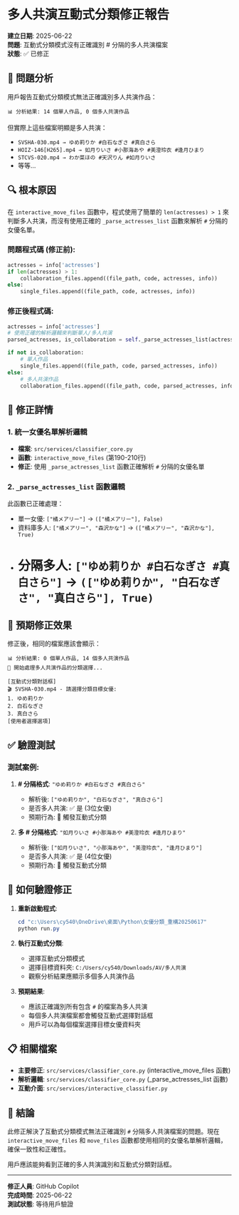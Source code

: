 # 多人共演互動式分類修正報告

**建立日期**: 2025-06-22  
**問題**: 互動式分類模式沒有正確識別 # 分隔的多人共演檔案  
**狀態**: ✅ 已修正

## 🐛 問題分析

用戶報告互動式分類模式無法正確識別多人共演作品：

```
📊 分析結果: 14 個單人作品, 0 個多人共演作品
```

但實際上這些檔案明顯是多人共演：
- `SVSHA-030.mp4 → ゆめ莉りか #白石なぎさ #真白さら`
- `HOIZ-146[H265].mp4 → 如月りいさ #小那海あや #美澄玲衣 #逢月ひまり`
- `STCVS-020.mp4 → わか菜ほの #天沢りん #如月りいさ`
- 等等...

## 🔍 根本原因

在 `interactive_move_files` 函數中，程式使用了簡單的 `len(actresses) > 1` 來判斷多人共演，而沒有使用正確的 `_parse_actresses_list` 函數來解析 `#` 分隔的女優名單。

### 問題程式碼 (修正前):
```python
actresses = info['actresses']
if len(actresses) > 1:
    collaboration_files.append((file_path, code, actresses, info))
else:
    single_files.append((file_path, code, actresses, info))
```

### 修正後程式碼:
```python
actresses = info['actresses']
# 使用正確的解析邏輯來判斷單人/多人共演
parsed_actresses, is_collaboration = self._parse_actresses_list(actresses)

if not is_collaboration:
    # 單人作品
    single_files.append((file_path, code, parsed_actresses, info))
else:
    # 多人共演作品
    collaboration_files.append((file_path, code, parsed_actresses, info))
```

## 🔧 修正詳情

### 1. 統一女優名單解析邏輯
- **檔案**: `src/services/classifier_core.py`
- **函數**: `interactive_move_files` (第190-210行)
- **修正**: 使用 `_parse_actresses_list` 函數正確解析 `#` 分隔的女優名單

### 2. `_parse_actresses_list` 函數邏輯
此函數已正確處理：
- 單一女優: `["橘メアリー"]` → `(["橘メアリー"], False)`
- 資料庫多人: `["橘メアリー", "森沢かな"]` → `(["橘メアリー", "森沢かな"], True)`
- # 分隔多人: `["ゆめ莉りか #白石なぎさ #真白さら"]` → `(["ゆめ莉りか", "白石なぎさ", "真白さら"], True)`

## 🎯 預期修正效果

修正後，相同的檔案應該會顯示：

```
📊 分析結果: 0 個單人作品, 14 個多人共演作品
🤝 開始處理多人共演作品的分類選擇...

[互動式分類對話框]
🎬 SVSHA-030.mp4 - 請選擇分類目標女優:
1. ゆめ莉りか
2. 白石なぎさ  
3. 真白さら
[使用者選擇選項]
```

## ✅ 驗證測試

### 測試案例:
1. **# 分隔格式**: `"ゆめ莉りか #白石なぎさ #真白さら"`
   - 解析後: `["ゆめ莉りか", "白石なぎさ", "真白さら"]`
   - 是否多人共演: ✅ 是 (3位女優)
   - 預期行為: 🎯 觸發互動式分類

2. **多 # 分隔格式**: `"如月りいさ #小那海あや #美澄玲衣 #逢月ひまり"`
   - 解析後: `["如月りいさ", "小那海あや", "美澄玲衣", "逢月ひまり"]`
   - 是否多人共演: ✅ 是 (4位女優)
   - 預期行為: 🎯 觸發互動式分類

## 🚀 如何驗證修正

1. **重新啟動程式**:
   ```powershell
   cd "c:\Users\cy540\OneDrive\桌面\Python\女優分類_重構20250617"
   python run.py
   ```

2. **執行互動式分類**:
   - 選擇互動式分類模式
   - 選擇目標資料夾: `C:/Users/cy540/Downloads/AV/多人共演`
   - 觀察分析結果應顯示多個多人共演作品

3. **預期結果**:
   - 應該正確識別所有包含 `#` 的檔案為多人共演
   - 每個多人共演檔案都會觸發互動式選擇對話框
   - 用戶可以為每個檔案選擇目標女優資料夾

## 📋 相關檔案

- **主要修正**: `src/services/classifier_core.py` (interactive_move_files 函數)
- **解析邏輯**: `src/services/classifier_core.py` (_parse_actresses_list 函數)
- **互動介面**: `src/services/interactive_classifier.py`

## 🎉 結論

此修正解決了互動式分類模式無法正確識別 `#` 分隔多人共演檔案的問題。現在 `interactive_move_files` 和 `move_files` 函數都使用相同的女優名單解析邏輯，確保一致性和正確性。

用戶應該能夠看到正確的多人共演識別和互動式分類對話框。

---
**修正人員**: GitHub Copilot  
**完成時間**: 2025-06-22  
**測試狀態**: 等待用戶驗證
